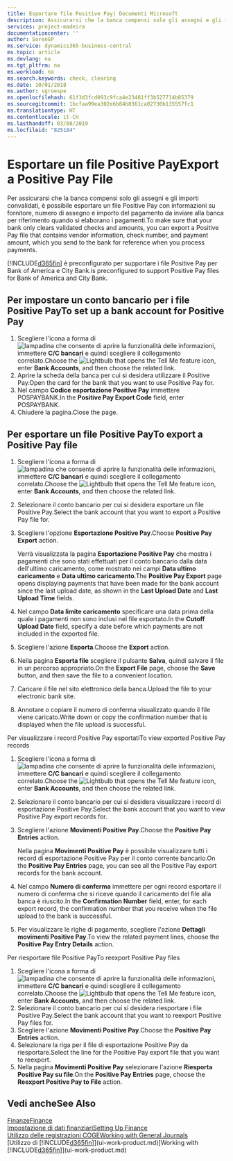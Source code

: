 ```yaml
---
title: Esportare file Positive Pay| Documenti Microsoft
description: Assicurarsi che la banca compensi solo gli assegni e gli importi convalidati tramite l'esportazione di file Positive Pay che contengano informazioni sul fornitore e pagamento.
services: project-madeira
documentationcenter: ''
author: SorenGP
ms.service: dynamics365-business-central
ms.topic: article
ms.devlang: na
ms.tgt_pltfrm: na
ms.workload: na
ms.search.keywords: check, clearing
ms.date: 10/01/2018
ms.author: sgroespe
ms.openlocfilehash: 61f3d3fcd093c9fca4e23481ff3b527714b85379
ms.sourcegitcommit: 1bcfaa99ea302e6b84b8361ca02730b135557fc1
ms.translationtype: HT
ms.contentlocale: it-CH
ms.lasthandoff: 03/08/2019
ms.locfileid: "825184"
---
```

# <a name="export-a-positive-pay-file"></a><span data-ttu-id="daa65-103">Esportare un file Positive Pay</span><span class="sxs-lookup"><span data-stu-id="daa65-103">Export a Positive Pay File</span></span>
<span data-ttu-id="daa65-104">Per assicurarsi che la banca compensi solo gli assegni e gli importi convalidati, è possibile esportare un file Positive Pay con informazioni su fornitore, numero di assegno e importo del pagamento da inviare alla banca per riferimento quando si elaborano i pagamenti.</span><span class="sxs-lookup"><span data-stu-id="daa65-104">To make sure that your bank only clears validated checks and amounts, you can export a Positive Pay file that contains vendor information, check number, and payment amount, which you send to the bank for reference when you process payments.</span></span>

[!INCLUDE[d365fin](includes/d365fin_md.md)] <span data-ttu-id="daa65-105">è preconfigurato per supportare i file Positive Pay per Bank of America e City Bank.</span><span class="sxs-lookup"><span data-stu-id="daa65-105">is preconfigured to support Positive Pay files for Bank of America and City Bank.</span></span>

## <a name="to-set-up-a-bank-account-for-positive-pay"></a><span data-ttu-id="daa65-106">Per impostare un conto bancario per i file Positive Pay</span><span class="sxs-lookup"><span data-stu-id="daa65-106">To set up a bank account for Positive Pay</span></span>
1. <span data-ttu-id="daa65-107">Scegliere l'icona a forma di ![lampadina che consente di aprire la funzionalità delle informazioni](media/ui-search/search_small.png "Informazioni sull'operazione che si desidera eseguire"), immettere **C/C bancari** e quindi scegliere il collegamento correlato.</span><span class="sxs-lookup"><span data-stu-id="daa65-107">Choose the ![Lightbulb that opens the Tell Me feature](media/ui-search/search_small.png "Tell me what you want to do") icon, enter **Bank Accounts**, and then choose the related link.</span></span>
2. <span data-ttu-id="daa65-108">Aprire la scheda della banca per cui si desidera utilizzare il Positive Pay.</span><span class="sxs-lookup"><span data-stu-id="daa65-108">Open the card for the bank that you want to use Positive Pay for.</span></span>
3. <span data-ttu-id="daa65-109">Nel campo **Codice esportazione Positive Pay** immettere POSPAYBANK.</span><span class="sxs-lookup"><span data-stu-id="daa65-109">In the **Positive Pay Export Code** field, enter POSPAYBANK.</span></span>
4. <span data-ttu-id="daa65-110">Chiudere la pagina.</span><span class="sxs-lookup"><span data-stu-id="daa65-110">Close the page.</span></span>

## <a name="to-export-a-positive-pay-file"></a><span data-ttu-id="daa65-111">Per esportare un file Positive Pay</span><span class="sxs-lookup"><span data-stu-id="daa65-111">To export a Positive Pay file</span></span>
1. <span data-ttu-id="daa65-112">Scegliere l'icona a forma di ![lampadina che consente di aprire la funzionalità delle informazioni](media/ui-search/search_small.png "Informazioni sull'operazione che si desidera eseguire"), immettere **C/C bancari** e quindi scegliere il collegamento correlato.</span><span class="sxs-lookup"><span data-stu-id="daa65-112">Choose the ![Lightbulb that opens the Tell Me feature](media/ui-search/search_small.png "Tell me what you want to do") icon, enter **Bank Accounts**, and then choose the related link.</span></span>
2. <span data-ttu-id="daa65-113">Selezionare il conto bancario per cui si desidera esportare un file Positive Pay.</span><span class="sxs-lookup"><span data-stu-id="daa65-113">Select the bank account that you want to export a Positive Pay file for.</span></span>
3. <span data-ttu-id="daa65-114">Scegliere l'opzione **Esportazione Positive Pay**.</span><span class="sxs-lookup"><span data-stu-id="daa65-114">Choose **Positive Pay Export** action.</span></span>

    <span data-ttu-id="daa65-115">Verrà visualizzata la pagina **Esportazione Positive Pay** che mostra i pagamenti che sono stati effettuati per il conto bancario dalla data dell'ultimo caricamento, come mostrato nei campi **Data ultimo caricamento** e **Data ultimo caricamento**.</span><span class="sxs-lookup"><span data-stu-id="daa65-115">The **Positive Pay Export** page opens displaying payments that have been made for the bank account since the last upload date, as shown in the **Last Upload Date** and **Last Upload Time** fields.</span></span>
4. <span data-ttu-id="daa65-116">Nel campo **Data limite caricamento** specificare una data prima della quale i pagamenti non sono inclusi nel file esportato.</span><span class="sxs-lookup"><span data-stu-id="daa65-116">In the **Cutoff Upload Date** field, specify a date before which payments are not included in the exported file.</span></span>
5. <span data-ttu-id="daa65-117">Scegliere l'azione **Esporta**.</span><span class="sxs-lookup"><span data-stu-id="daa65-117">Choose the **Export** action.</span></span>
6. <span data-ttu-id="daa65-118">Nella pagina **Esporta file** scegliere il pulsante **Salva**, quindi salvare il file in un percorso appropriato.</span><span class="sxs-lookup"><span data-stu-id="daa65-118">On the **Export File** page, choose the **Save** button, and then save the file to a convenient location.</span></span>
7. <span data-ttu-id="daa65-119">Caricare il file nel sito elettronico della banca.</span><span class="sxs-lookup"><span data-stu-id="daa65-119">Upload the file to your electronic bank site.</span></span>
8. <span data-ttu-id="daa65-120">Annotare o copiare il numero di conferma visualizzato quando il file viene caricato.</span><span class="sxs-lookup"><span data-stu-id="daa65-120">Write down or copy the confirmation number that is displayed when the file upload is successful.</span></span>

<span data-ttu-id="daa65-121">Per visualizzare i record Positive Pay esportati</span><span class="sxs-lookup"><span data-stu-id="daa65-121">To view exported Positive Pay records</span></span>

1. <span data-ttu-id="daa65-122">Scegliere l'icona a forma di ![lampadina che consente di aprire la funzionalità delle informazioni](media/ui-search/search_small.png "Informazioni sull'operazione che si desidera eseguire"), immettere **C/C bancari** e quindi scegliere il collegamento correlato.</span><span class="sxs-lookup"><span data-stu-id="daa65-122">Choose the ![Lightbulb that opens the Tell Me feature](media/ui-search/search_small.png "Tell me what you want to do") icon, enter **Bank Accounts**, and then choose the related link.</span></span>
2. <span data-ttu-id="daa65-123">Selezionare il conto bancario per cui si desidera visualizzare i record di esportazione Positive Pay.</span><span class="sxs-lookup"><span data-stu-id="daa65-123">Select the bank account that you want to view Positive Pay export records for.</span></span>
3. <span data-ttu-id="daa65-124">Scegliere l'azione **Movimenti Positive Pay**.</span><span class="sxs-lookup"><span data-stu-id="daa65-124">Choose the **Positive Pay Entries** action.</span></span>

    <span data-ttu-id="daa65-125">Nella pagina **Movimenti Positive Pay** è possibile visualizzare tutti i record di esportazione Positive Pay per il conto corrente bancario.</span><span class="sxs-lookup"><span data-stu-id="daa65-125">On the **Positive Pay Entries** page, you can see all the Positive Pay export records for the bank account.</span></span>
4. <span data-ttu-id="daa65-126">Nel campo **Numero di conferma** immettere per ogni record esportare il numero di conferma che si riceve quando il caricamento del file alla banca è riuscito.</span><span class="sxs-lookup"><span data-stu-id="daa65-126">In the **Confirmation Number** field, enter, for each export record, the confirmation number that you receive when the file upload to the bank is successful.</span></span>
5. <span data-ttu-id="daa65-127">Per visualizzare le righe di pagamento, scegliere l'azione **Dettagli movimenti Positive Pay**.</span><span class="sxs-lookup"><span data-stu-id="daa65-127">To view the related payment lines, choose the **Positive Pay Entry Details** action.</span></span>

<span data-ttu-id="daa65-128">Per riesportare file Positive Pay</span><span class="sxs-lookup"><span data-stu-id="daa65-128">To reexport Positive Pay files</span></span>

1. <span data-ttu-id="daa65-129">Scegliere l'icona a forma di ![lampadina che consente di aprire la funzionalità delle informazioni](media/ui-search/search_small.png "Informazioni sull'operazione che si desidera eseguire"), immettere **C/C bancari** e quindi scegliere il collegamento correlato.</span><span class="sxs-lookup"><span data-stu-id="daa65-129">Choose the ![Lightbulb that opens the Tell Me feature](media/ui-search/search_small.png "Tell me what you want to do") icon, enter **Bank Accounts**, and then choose the related link.</span></span>
2. <span data-ttu-id="daa65-130">Selezionare il conto bancario per cui si desidera riesportare i file Positive Pay.</span><span class="sxs-lookup"><span data-stu-id="daa65-130">Select the bank account that you want to reexport Positive Pay files for.</span></span>
3. <span data-ttu-id="daa65-131">Scegliere l'azione **Movimenti Positive Pay**.</span><span class="sxs-lookup"><span data-stu-id="daa65-131">Choose the **Positive Pay Entries** action.</span></span>
4. <span data-ttu-id="daa65-132">Selezionare la riga per il file di esportazione Positive Pay da riesportare.</span><span class="sxs-lookup"><span data-stu-id="daa65-132">Select the line for the Positive Pay export file that you want to reexport.</span></span>
5. <span data-ttu-id="daa65-133">Nella pagina **Movimenti Positive Pay** selezionare l'azione **Riesporta Positive Pay su file**.</span><span class="sxs-lookup"><span data-stu-id="daa65-133">On the **Positive Pay Entries** page, choose the **Reexport Positive Pay to File** action.</span></span>

## <a name="see-also"></a><span data-ttu-id="daa65-134">Vedi anche</span><span class="sxs-lookup"><span data-stu-id="daa65-134">See Also</span></span>
[<span data-ttu-id="daa65-135">Finanze</span><span class="sxs-lookup"><span data-stu-id="daa65-135">Finance</span></span>](finance.md)  
[<span data-ttu-id="daa65-136">Impostazione di dati finanziari</span><span class="sxs-lookup"><span data-stu-id="daa65-136">Setting Up Finance</span></span>](finance-setup-finance.md)  
[<span data-ttu-id="daa65-137">Utilizzo delle registrazioni COGE</span><span class="sxs-lookup"><span data-stu-id="daa65-137">Working with General Journals</span></span>](ui-work-general-journals.md)  
<span data-ttu-id="daa65-138">[Utilizzo di [!INCLUDE[d365fin](includes/d365fin_md.md)]](ui-work-product.md)</span><span class="sxs-lookup"><span data-stu-id="daa65-138">[Working with [!INCLUDE[d365fin](includes/d365fin_md.md)]](ui-work-product.md)</span></span>
